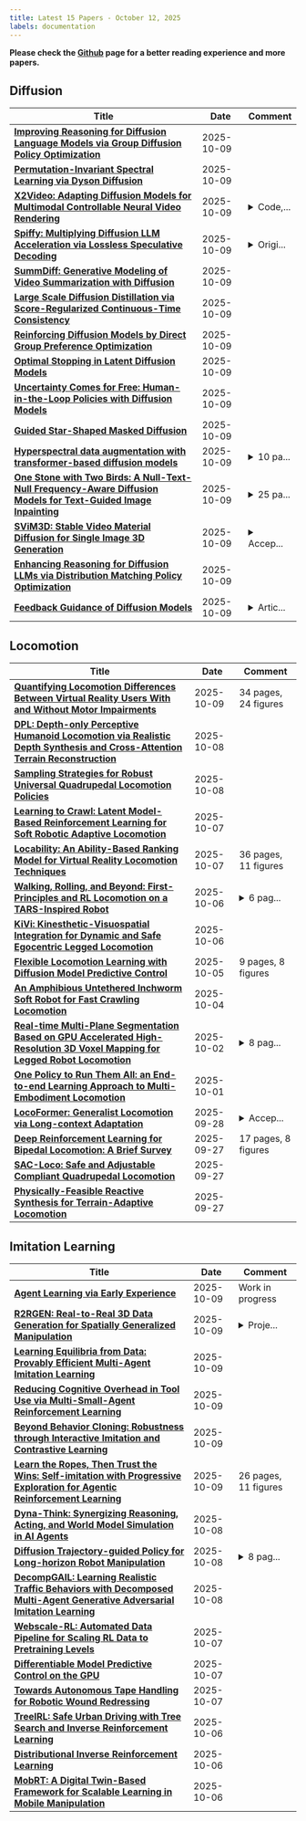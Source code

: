 ```yaml
---
title: Latest 15 Papers - October 12, 2025
labels: documentation
---
```

**Please check the [Github](https://github.com/zezhishao/MTS_Daily_ArXiv) page for a better reading experience and more papers.**

## Diffusion
| **Title** | **Date** | **Comment** |
| --- | --- | --- |
| **[Improving Reasoning for Diffusion Language Models via Group Diffusion Policy Optimization](http://arxiv.org/abs/2510.08554v1)** | 2025-10-09 |  |
| **[Permutation-Invariant Spectral Learning via Dyson Diffusion](http://arxiv.org/abs/2510.08535v1)** | 2025-10-09 |  |
| **[X2Video: Adapting Diffusion Models for Multimodal Controllable Neural Video Rendering](http://arxiv.org/abs/2510.08530v1)** | 2025-10-09 | <details><summary>Code,...</summary><p>Code, model, and dataset will be released at project page soon: https://luckyhzt.github.io/x2video</p></details> |
| **[Spiffy: Multiplying Diffusion LLM Acceleration via Lossless Speculative Decoding](http://arxiv.org/abs/2509.18085v2)** | 2025-10-09 | <details><summary>Origi...</summary><p>Original version uploaded on Sep 22, 2025. (v2): Extended Table 2 with additional analysis and referenced it in Sec 5.2</p></details> |
| **[SummDiff: Generative Modeling of Video Summarization with Diffusion](http://arxiv.org/abs/2510.08458v1)** | 2025-10-09 |  |
| **[Large Scale Diffusion Distillation via Score-Regularized Continuous-Time Consistency](http://arxiv.org/abs/2510.08431v1)** | 2025-10-09 |  |
| **[Reinforcing Diffusion Models by Direct Group Preference Optimization](http://arxiv.org/abs/2510.08425v1)** | 2025-10-09 |  |
| **[Optimal Stopping in Latent Diffusion Models](http://arxiv.org/abs/2510.08409v1)** | 2025-10-09 |  |
| **[Uncertainty Comes for Free: Human-in-the-Loop Policies with Diffusion Models](http://arxiv.org/abs/2503.01876v3)** | 2025-10-09 |  |
| **[Guided Star-Shaped Masked Diffusion](http://arxiv.org/abs/2510.08369v1)** | 2025-10-09 |  |
| **[Hyperspectral data augmentation with transformer-based diffusion models](http://arxiv.org/abs/2510.08363v1)** | 2025-10-09 | <details><summary>10 pa...</summary><p>10 pages, 2 figures, accepted at SPIE REMOTE SENSING conference 16-20 September 2024 Edinburgh, United Kingdom</p></details> |
| **[One Stone with Two Birds: A Null-Text-Null Frequency-Aware Diffusion Models for Text-Guided Image Inpainting](http://arxiv.org/abs/2510.08273v1)** | 2025-10-09 | <details><summary>25 pa...</summary><p>25 pages, 11 figures, to appear NeurIPS 2025</p></details> |
| **[SViM3D: Stable Video Material Diffusion for Single Image 3D Generation](http://arxiv.org/abs/2510.08271v1)** | 2025-10-09 | <details><summary>Accep...</summary><p>Accepted by International Conference on Computer Vision (ICCV 2025). Project page: http://svim3d.aengelhardt.com</p></details> |
| **[Enhancing Reasoning for Diffusion LLMs via Distribution Matching Policy Optimization](http://arxiv.org/abs/2510.08233v1)** | 2025-10-09 |  |
| **[Feedback Guidance of Diffusion Models](http://arxiv.org/abs/2506.06085v2)** | 2025-10-09 | <details><summary>Artic...</summary><p>Article accepeted as poster at the 39th Annual Conference on Neural Information Processing Systems (NeurIPS25). Code is available at: https://github.com/FelixKoulischer/FBG_using_edm2</p></details> |

## Locomotion
| **Title** | **Date** | **Comment** |
| --- | --- | --- |
| **[Quantifying Locomotion Differences Between Virtual Reality Users With and Without Motor Impairments](http://arxiv.org/abs/2510.07987v1)** | 2025-10-09 | 34 pages, 24 figures |
| **[DPL: Depth-only Perceptive Humanoid Locomotion via Realistic Depth Synthesis and Cross-Attention Terrain Reconstruction](http://arxiv.org/abs/2510.07152v1)** | 2025-10-08 |  |
| **[Sampling Strategies for Robust Universal Quadrupedal Locomotion Policies](http://arxiv.org/abs/2510.07094v1)** | 2025-10-08 |  |
| **[Learning to Crawl: Latent Model-Based Reinforcement Learning for Soft Robotic Adaptive Locomotion](http://arxiv.org/abs/2510.05957v1)** | 2025-10-07 |  |
| **[Locability: An Ability-Based Ranking Model for Virtual Reality Locomotion Techniques](http://arxiv.org/abs/2510.05679v1)** | 2025-10-07 | 36 pages, 11 figures |
| **[Walking, Rolling, and Beyond: First-Principles and RL Locomotion on a TARS-Inspired Robot](http://arxiv.org/abs/2510.05001v1)** | 2025-10-06 | <details><summary>6 pag...</summary><p>6 pages, 10 figures. Presented at IEEE-RAS International Conference on Humanoid Robots (Humanoids) 2025</p></details> |
| **[KiVi: Kinesthetic-Visuospatial Integration for Dynamic and Safe Egocentric Legged Locomotion](http://arxiv.org/abs/2509.23650v2)** | 2025-10-06 |  |
| **[Flexible Locomotion Learning with Diffusion Model Predictive Control](http://arxiv.org/abs/2510.04234v1)** | 2025-10-05 | 9 pages, 8 figures |
| **[An Amphibious Untethered Inchworm Soft Robot for Fast Crawling Locomotion](http://arxiv.org/abs/2510.03660v1)** | 2025-10-04 |  |
| **[Real-time Multi-Plane Segmentation Based on GPU Accelerated High-Resolution 3D Voxel Mapping for Legged Robot Locomotion](http://arxiv.org/abs/2510.01592v1)** | 2025-10-02 | <details><summary>8 pag...</summary><p>8 pages, 12 figures, This work has been submitted to the IEEE for possible publication. Copyright may be transfered without notice, after which this version may no longer be accessible</p></details> |
| **[One Policy to Run Them All: an End-to-end Learning Approach to Multi-Embodiment Locomotion](http://arxiv.org/abs/2409.06366v4)** | 2025-10-01 |  |
| **[LocoFormer: Generalist Locomotion via Long-context Adaptation](http://arxiv.org/abs/2509.23745v1)** | 2025-09-28 | <details><summary>Accep...</summary><p>Accepted to CoRL 2025</p></details> |
| **[Deep Reinforcement Learning for Bipedal Locomotion: A Brief Survey](http://arxiv.org/abs/2404.17070v5)** | 2025-09-27 | 17 pages, 8 figures |
| **[SAC-Loco: Safe and Adjustable Compliant Quadrupedal Locomotion](http://arxiv.org/abs/2509.23223v1)** | 2025-09-27 |  |
| **[Physically-Feasible Reactive Synthesis for Terrain-Adaptive Locomotion](http://arxiv.org/abs/2509.23185v1)** | 2025-09-27 |  |

## Imitation Learning
| **Title** | **Date** | **Comment** |
| --- | --- | --- |
| **[Agent Learning via Early Experience](http://arxiv.org/abs/2510.08558v1)** | 2025-10-09 | Work in progress |
| **[R2RGEN: Real-to-Real 3D Data Generation for Spatially Generalized Manipulation](http://arxiv.org/abs/2510.08547v1)** | 2025-10-09 | <details><summary>Proje...</summary><p>Project page: https://r2rgen.github.io/</p></details> |
| **[Learning Equilibria from Data: Provably Efficient Multi-Agent Imitation Learning](http://arxiv.org/abs/2505.17610v2)** | 2025-10-09 |  |
| **[Reducing Cognitive Overhead in Tool Use via Multi-Small-Agent Reinforcement Learning](http://arxiv.org/abs/2508.08882v3)** | 2025-10-09 |  |
| **[Beyond Behavior Cloning: Robustness through Interactive Imitation and Contrastive Learning](http://arxiv.org/abs/2502.07645v2)** | 2025-10-09 |  |
| **[Learn the Ropes, Then Trust the Wins: Self-imitation with Progressive Exploration for Agentic Reinforcement Learning](http://arxiv.org/abs/2509.22601v2)** | 2025-10-09 | 26 pages, 11 figures |
| **[Dyna-Think: Synergizing Reasoning, Acting, and World Model Simulation in AI Agents](http://arxiv.org/abs/2506.00320v2)** | 2025-10-08 |  |
| **[Diffusion Trajectory-guided Policy for Long-horizon Robot Manipulation](http://arxiv.org/abs/2502.10040v2)** | 2025-10-08 | <details><summary>8 pag...</summary><p>8 pages, 5 figures, accepted to IEEE Robotics and Automation Letters (RAL)</p></details> |
| **[DecompGAIL: Learning Realistic Traffic Behaviors with Decomposed Multi-Agent Generative Adversarial Imitation Learning](http://arxiv.org/abs/2510.06913v1)** | 2025-10-08 |  |
| **[Webscale-RL: Automated Data Pipeline for Scaling RL Data to Pretraining Levels](http://arxiv.org/abs/2510.06499v1)** | 2025-10-07 |  |
| **[Differentiable Model Predictive Control on the GPU](http://arxiv.org/abs/2510.06179v1)** | 2025-10-07 |  |
| **[Towards Autonomous Tape Handling for Robotic Wound Redressing](http://arxiv.org/abs/2510.06127v1)** | 2025-10-07 |  |
| **[TreeIRL: Safe Urban Driving with Tree Search and Inverse Reinforcement Learning](http://arxiv.org/abs/2509.13579v3)** | 2025-10-06 |  |
| **[Distributional Inverse Reinforcement Learning](http://arxiv.org/abs/2510.03013v2)** | 2025-10-06 |  |
| **[MobRT: A Digital Twin-Based Framework for Scalable Learning in Mobile Manipulation](http://arxiv.org/abs/2510.04592v1)** | 2025-10-06 |  |

